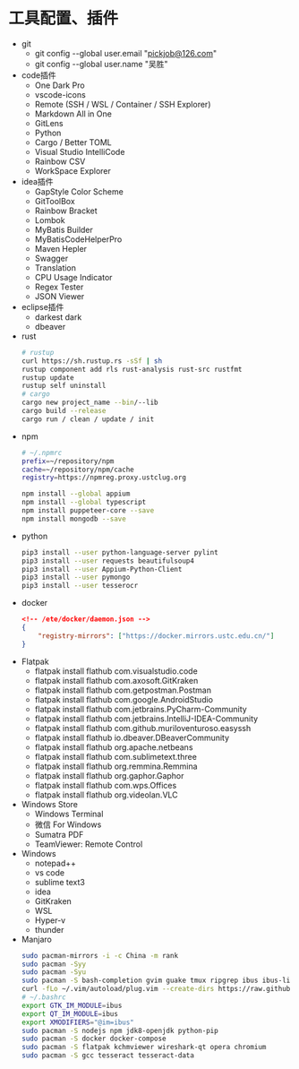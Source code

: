 # 工具配置、插件
- git
  - git config --global user.email "pickjob@126.com"
  - git config --global user.name "吴胜"
- code插件
  - One Dark Pro
  - vscode-icons
  - Remote (SSH / WSL / Container / SSH Explorer)
  - Markdown All in One
  - GitLens
  - Python
  - Cargo / Better TOML
  - Visual Studio IntelliCode
  - Rainbow CSV
  - WorkSpace Explorer
- idea插件
  - GapStyle Color Scheme
  - GitToolBox
  - Rainbow Bracket
  - Lombok
  - MyBatis Builder
  - MyBatisCodeHelperPro
  - Maven Hepler
  - Swagger
  - Translation
  - CPU Usage Indicator
  - Regex Tester
  - JSON Viewer
- eclipse插件
  - darkest dark
  - dbeaver
- rust
    ```bash
    # rustup
    curl https://sh.rustup.rs -sSf | sh
    rustup component add rls rust-analysis rust-src rustfmt
    rustup update
    rustup self uninstall
    # cargo
    cargo new project_name --bin/--lib
    cargo build --release
    cargo run / clean / update / init
    ```
- npm
    ```bash
    # ~/.npmrc
    prefix=~/repository/npm
    cache=~/repository/npm/cache
    registry=https://npmreg.proxy.ustclug.org

    npm install --global appium
    npm install --global typescript
    npm install puppeteer-core --save
    npm install mongodb --save
    ```
- python
    ```bash
    pip3 install --user python-language-server pylint
    pip3 install --user requests beautifulsoup4
    pip3 install --user Appium-Python-Client
    pip3 install --user pymongo
    pip3 install --user tesserocr
    ```
- docker
    ```json
    <!-- /ete/docker/daemon.json -->
    {
        "registry-mirrors": ["https://docker.mirrors.ustc.edu.cn/"]
    }
    ```
- Flatpak
  - flatpak install flathub com.visualstudio.code
  - flatpak install flathub com.axosoft.GitKraken
  - flatpak install flathub com.getpostman.Postman
  - flatpak install flathub com.google.AndroidStudio
  - flatpak install flathub com.jetbrains.PyCharm-Community
  - flatpak install flathub com.jetbrains.IntelliJ-IDEA-Community
  - flatpak install flathub com.github.muriloventuroso.easyssh
  - flatpak install flathub io.dbeaver.DBeaverCommunity
  - flatpak install flathub org.apache.netbeans
  - flatpak install flathub com.sublimetext.three
  - flatpak install flathub org.remmina.Remmina
  - flatpak install flathub org.gaphor.Gaphor
  - flatpak install flathub com.wps.Offices
  - flatpak install flathub org.videolan.VLC
- Windows Store
  - Windows Terminal
  - 微信 For Windows
  - Sumatra PDF
  - TeamViewer: Remote Control
- Windows
  - notepad++
  - vs code
  - sublime text3
  - idea
  - GitKraken
  - WSL
  - Hyper-v
  - thunder
- Manjaro
    ```bash
    sudo pacman-mirrors -i -c China -m rank
    sudo pacman -Syy
    sudo pacman -Syu
    sudo pacman -S bash-completion gvim guake tmux ripgrep ibus ibus-libpinyin openssh
    curl -fLo ~/.vim/autoload/plug.vim --create-dirs https://raw.githubusercontent.com/junegunn/vim-plug/master/plug.vim
    # ~/.bashrc
    export GTK_IM_MODULE=ibus
    export QT_IM_MODULE=ibus
    export XMODIFIERS="@im=ibus"
    sudo pacman -S nodejs npm jdk8-openjdk python-pip
    sudo pacman -S docker docker-compose
    sudo pacman -S flatpak kchmviewer wireshark-qt opera chromium
    sudo pacman -S gcc tesseract tesseract-data
    ```